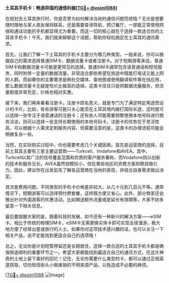 **土耳其手机卡：畅游异国的通信利器[[TG💪+ @esim1088](https://t.me/s/esim1088)]**

在规划去土耳其旅行时，你是否曾为如何解决当地的通信问题而烦恼？无论是想要随时随地与家人朋友保持联系，还是需要查询导航、预订餐厅，一部能正常使用网络和通话功能的手机都显得尤为重要。而这一切的核心就在于选择一款适合你的土耳其手机卡！今天，我们就来聊聊这个话题，帮助你轻松搞定在土耳其的通讯需求。

首先，让我们了解一下土耳其的手机卡主要分为哪几种类型。一般来说，你可以根据自己的需求选择普通SIM卡、数据流量卡或者注册卡。对于短期游客来说，普通SIM卡和数据流量卡可能是更常见的选择。普通SIM卡通常包含语音通话和短信服务，同时附带一定量的数据流量，非常适合那些希望在旅途中既能打电话又能上网的人群。而如果你的主要需求是刷社交媒体、查地图或使用翻译软件等在线应用，那么数据流量卡无疑是性价比极高的选择。这类卡往往只提供数据流量服务，但流量额度非常充足，价格也相对实惠。

接下来，我们再来看看注册卡。注册卡顾名思义，就是专门为了满足特定用途而设计的卡片。比如，有些游客可能只关心能否在土耳其境内拨打国际长途，这时就可以选择一张专注于语音通话的注册卡；还有些人可能需要频繁使用本地号码进行商务洽谈，则可以选择一张支持长期使用的本地号码卡。注册卡的优势在于灵活性高，可以根据个人需求定制服务内容，但需要注意的是，这类卡的办理流程可能会稍微复杂一些。

当然，在实际购买过程中，你也需要考虑几个关键因素。首先是运营商的选择。目前土耳其主要有三家主要运营商——Turkcell、Vodafone和AVEA。其中，Turkcell以其广泛的信号覆盖范围和优质的客户服务著称，而Vodafone则以创新的技术和服务见长。AVEA虽然规模较小，但在某些地区的资费方案却颇具吸引力。因此，建议你在出发前先了解各运营商在当地的表现，并结合自身需求做出决定。

其次是费用问题。不同类型的手机卡价格差异较大，从几十元到几百元不等。通常情况下，短期游客可以选择预付费套餐，这样既方便又省心。此外，部分商家还会推出针对外国游客的优惠活动，比如赠送额外流量或是延长有效期等，大家不妨多留意一下相关信息。

最后要提醒大家的是，随着科技的发展，如今还有一种新兴的解决方案——eSIM卡。相比于传统的物理SIM卡，eSIM卡无需更换实体卡即可实现全球漫游，极大地方便了经常出差或旅行的人士。如果你对这项技术感兴趣的话，也可以关注一下相关产品，说不定能找到更适合自己的选项哦！

总之，无论你是计划短暂停留还是长期居住，选择一款合适的土耳其手机卡都是确保旅途顺利的重要环节之一。希望大家都能找到最适合自己的通讯方式，在这片神奇的土地上留下美好的回忆！记住，无论你需要什么类型的卡，都可以通过正规渠道获取，切勿轻信街头小贩推销的不明来源产品，以免造成不必要的麻烦。

[[TG💪+ @esim1088](https://t.me/s/esim1088) ![Image](https://i.postimg.cc/4NQfJmqS/Snipaste-2025-05-13-00-14-12.png)]